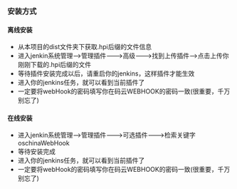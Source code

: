 ### 安装方式

#### 离线安装
- 从本项目的dist文件夹下获取.hpi后缀的文件信息
- 进入jenkin系统管理-->管理插件--->高级--->找到上传插件-->点击上传你刚刚下载的.hpi后缀的文件
- 等待插件安装完成以后，请重启你的jenkins，这样插件才能生效
- 进入你的jenkins任务，就可以看到当前插件了
- 一定要将webHook的密码填写你在码云WEBHOOK的密码一致(很重要，千万别忘了)

#### 在线安装
- 进入jenkin系统管理-->管理插件--->可选插件--->检索关键字oschinaWebHook
- 等待安装完成
- 进入你的jenkins任务，就可以看到当前插件了
- 一定要将webHook的密码填写你在码云WEBHOOK的密码一致(很重要，千万别忘了)